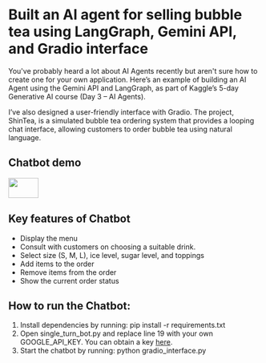 Built an AI agent for selling bubble tea using LangGraph, Gemini API, and Gradio interface
=======

You've probably heard a lot about AI Agents recently but aren't sure how to create one for your own application. Here’s an example of building an AI Agent using the Gemini API and LangGraph, as part of Kaggle’s 5-day Generative AI course (Day 3 – AI Agents).

I’ve also designed a user-friendly interface with Gradio. The project, ShinTea, is a simulated bubble tea ordering system that provides a looping chat interface, allowing customers to order bubble tea using natural language.

## Chatbot demo
<img src="https://raw.githubusercontent.com/sontung2310/BubbleTea-Chatbot/refs/heads/main/resources/Shintea-demo.gif" width="60" height="40" />


## Key features of Chatbot
- Display the menu
- Consult with customers on choosing a suitable drink.
- Select size (S, M, L), ice level, sugar level, and toppings
- Add items to the order
- Remove items from the order
- Show the current order status


## How to run the Chatbot:
1. Install dependencies by running:
pip install -r requirements.txt
2. Open single_turn_bot.py and replace line 19 with your own GOOGLE_API_KEY. You can obtain a key [here](https://aistudio.google.com/app/apikey).
3. Start the chatbot by running:
python gradio_interface.py


